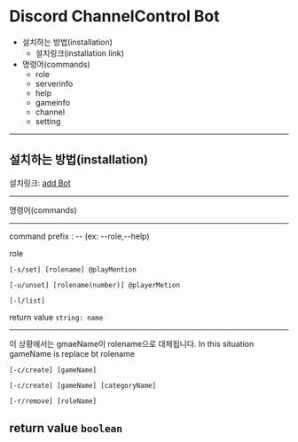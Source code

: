 # Discord ChannelControl Bot

+ 설치하는 방법(installation)
    + 설치링크(installation link)
+ 명령어(commands)
    + role
    + serverinfo
    + help
    + gameinfo
    + channel
    + setting
***
설치하는 방법(installation)
--------------------------

설치링크: [add Bot]

***
명령어(commands)

--------------------------

command prefix : -- (ex: --role,--help)

role

```
[-s/set] [rolename] @playMention
```
```
[-u/unset] [rolename(number)] @playerMetion
```
```
[-l/list]
```
return value `string: name`

--------------------------

이 상황에서는 gmaeName이 rolename으로 대체됩니다.
In this situation gameName is replace bt rolename
```
[-c/create] [gameName] 
```

```
[-c/create] [gameName] [categoryName]
```

```
[-r/remove] [roleName] 
```
return value `boolean`
--------------------------


[add Bot]: https://discord.com/oauth2/authorize?client_id=INSERT_CLIENT_ID_HERE&scope=bot&permissions=1069689918
